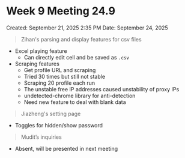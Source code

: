# Week 9 Meeting 24.9

Created: September 21, 2025 2:35 PM
Date: September 24, 2025

> Zihan's parsing and display features for csv files
> 
- Excel playing feature
    - Can directly edit cell and be saved as `.csv`
- Scraping features
    - Get profile URL and scraping
    - Tried 30 times but still not stable
    - Scraping 20 profile each run
    - The unstable free IP addresses caused unstability of proxy IPs
    - undetected-chrome library for anti-detection
    - Need new feature to deal with blank data

> Jiazheng's setting page
> 
- Toggles for hidden/show password

> Mudit’s inquiries
> 
- Absent, will be presented in next meeting